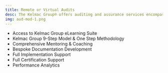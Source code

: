 ```yaml
---
title: Remote or Virtual Audits
desc: The Kelmac Group® offers auditing and assurance services encompassing program management, scheduling, audit execution, and remediation.
img: aud-mod-1.png
---
```


- Access to Kelmac Group eLearning Suite
- Kelmac Group 9-Step Model & One Step Methodology
- Comprehensive Mentoring & Coaching
- Bespoke Documentation Development
- Full Implementation Support
- Full Certification Support
- Performance Analytics
